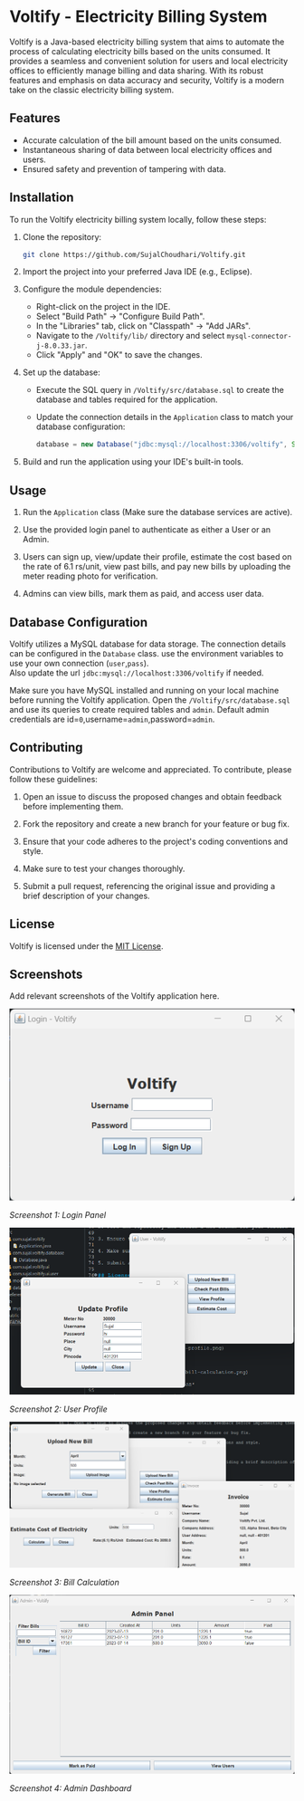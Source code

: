 # Voltify - Electricity Billing System

Voltify is a Java-based electricity billing system that aims to automate the process of calculating electricity bills based on the units consumed. It provides a seamless and convenient solution for users and local electricity offices to efficiently manage billing and data sharing. With its robust features and emphasis on data accuracy and security, Voltify is a modern take on the classic electricity billing system.

## Features

- Accurate calculation of the bill amount based on the units consumed.
- Instantaneous sharing of data between local electricity offices and users.
- Ensured safety and prevention of tampering with data.

## Installation

To run the Voltify electricity billing system locally, follow these steps:

1. Clone the repository:

   ```bash
   git clone https://github.com/SujalChoudhari/Voltify.git
   ```

2. Import the project into your preferred Java IDE (e.g., Eclipse).

3. Configure the module dependencies:

   - Right-click on the project in the IDE.
   - Select "Build Path" -> "Configure Build Path".
   - In the "Libraries" tab, click on "Classpath" -> "Add JARs".
   - Navigate to the `/Voltify/lib/` directory and select `mysql-connector-j-8.0.33.jar`.
   - Click "Apply" and "OK" to save the changes.

4. Set up the database:

   - Execute the SQL query in `/Voltify/src/database.sql` to create the database and tables required for the application.
   - Update the connection details in the `Application` class to match your database configuration:

     ```java
     database = new Database("jdbc:mysql://localhost:3306/voltify", System.getenv("user"), System.getenv("pass"));
     ```

5. Build and run the application using your IDE's built-in tools.

## Usage

1. Run the `Application` class (Make sure the database services are active).

2. Use the provided login panel to authenticate as either a User or an Admin.

3. Users can sign up, view/update their profile, estimate the cost based on the rate of 6.1 rs/unit, view past bills, and pay new bills by uploading the meter reading photo for verification.

4. Admins can view bills, mark them as paid, and access user data.

## Database Configuration

Voltify utilizes a MySQL database for data storage. The connection details can be configured in the `Database` class. 
use the environment variables to use your own connection (`user`,`pass`).  
Also update the url `jdbc:mysql://localhost:3306/voltify` if needed.

Make sure you have MySQL installed and running on your local machine before running the Voltify application.
Open the `/Voltify/src/database.sql` and use its queries to create required tables and `admin`.
Default admin credentials are id=`0`,username=`admin`,password=`admin`.

## Contributing

Contributions to Voltify are welcome and appreciated. To contribute, please follow these guidelines:

1. Open an issue to discuss the proposed changes and obtain feedback before implementing them.

2. Fork the repository and create a new branch for your feature or bug fix.

3. Ensure that your code adheres to the project's coding conventions and style.

4. Make sure to test your changes thoroughly.

5. Submit a pull request, referencing the original issue and providing a brief description of your changes.

## License

Voltify is licensed under the [MIT License](LICENSE).

## Screenshots

Add relevant screenshots of the Voltify application here.

![Login Panel](./public/login.png)

*Screenshot 1: Login Panel*

![User Profile](./public/user-profile.png)

*Screenshot 2: User Profile*

![Bill Calculation](./public/bill-calculation.png)

*Screenshot 3: Bill Calculation*

![Admin Dashboard](./public/admin-dashboard.png)

*Screenshot 4: Admin Dashboard*
